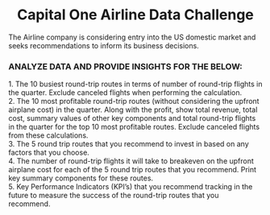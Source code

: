 <h1 align='center'> Capital One Airline Data Challenge </h1>


The Airline company is considering entry into the US domestic market and seeks recommendations to inform its business decisions. 
<h3 align='left'>ANALYZE DATA AND PROVIDE INSIGHTS FOR THE BELOW:</h3>
<p>1. The 10 busiest round-trip routes in terms of number of round-trip flights in the quarter. Exclude canceled flights when performing the calculation.
<br>2. The 10 most profitable round-trip routes (without considering the upfront airplane cost) in the quarter. Along with the profit, show total revenue, total cost, summary values of other key components and total round-trip flights in the quarter for the top 10 most profitable routes. Exclude canceled flights from these calculations.
<br>3. The 5 round trip routes that you recommend to invest in based on any factors that you choose.
<br>4. The number of round-trip flights it will take to breakeven on the upfront airplane cost for each of the 5 round trip routes that you recommend. Print key summary components for these routes.
<br>5. Key Performance Indicators (KPI’s) that you recommend tracking in the future to measure the success of the round-trip routes that you recommend.</p>
